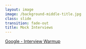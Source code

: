 ```yaml
---
layout: image
image: /background-middle-title.jpg
class: slide
transition: fade-out
title: Mock Interviews
---
```


<div class="flex h-full flex-items-center">
  <a
    target="_blank"
    href="https://grow.google/certificates/interview-warmup/"
    class="text-left m-b-0 font-bold text-4xl"
  >
    Google - Interview Warmup
  </a>
</div>
